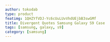 ```yaml
---
author: tokodab
type: product
featimg: 1QHZYfVDJ-Yc6cUuLUvVhdUEjbB3swGMf
title: Divergent Quotes Samsung Galaxy S9 Case
tags: [samsung, galaxy, s9]
category: [samsung]
---
```

